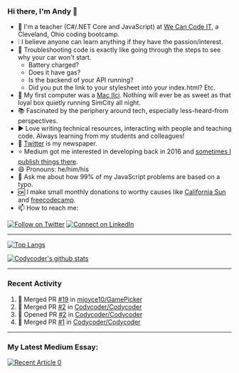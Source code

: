 ### Hi there, I'm Andy 👋

<!--
**Codycoder/Codycoder** is a ✨ _special_ ✨ repository because its `README.md` (this file) appears on your GitHub profile.
-->

- 💾   I'm a teacher (C#/.NET Core and JavaScript) at [We Can Code IT](https://wecancodeit.org/), a Cleveland, Ohio coding bootcamp.  
- ❕   I believe anyone can learn anything if they have the passion/interest.
- 🚗   Troubleshooting code is exactly like going through the steps to see why your car won't start. 
    - Battery charged?
    - Does it have gas? 
    - Is the backend of your API running? 
    - Did you put the link to your stylesheet into your index.html? Etc. 
- 📼   My first computer was a [Mac IIci](https://lowendmac.com/1989/mac-iici/). Nothing will ever be as sweet as that loyal box quietly running SimCity all night. 
- 📚   Fascinated by the periphery around tech, especially less-heard-from perspectives. 
- ▶️   Love writing technical resources, interacting with people and teaching code. Always learning from my students and colleagues! 
- 📰   [Twitter](https://twitter.com/AndyKohler1) is my newspaper. 
- ⭐   Medium got me interested in developing back in 2016 and [sometimes I publish things there](https://medium.com/@akohler). 
- 😄   Pronouns: he/him/his
- 💬   Ask me about how 99% of my JavaScript problems are based on a typo. 
- 🆗   I make small monthly donations to worthy causes like [California Sun](https://www.californiasun.co/) and [freecodecamp](https://www.freecodecamp.org/).
- 📫   How to reach me:

[![Follow on Twitter](https://img.shields.io/badge/--twitter?label=Twitter&logo=Twitter&style=social)](https://twitter.com/AndyKohler1) [![Connect on LinkedIn](https://img.shields.io/badge/--linkedin?label=LinkedIn&logo=LinkedIn&style=social)](https://www.linkedin.com/in/andykohler)

---

[![Top Langs](https://github-readme-stats.vercel.app/api/top-langs/?username=Codycoder&layout=compact)](https://github.com/anuraghazra/github-readme-stats)

[![Codycoder's github stats](https://github-readme-stats.vercel.app/api?username=Codycoder&count_private=true&show_icons=true&theme=blue-green)](https://github.com/anuraghazra/github-readme-stats)

---

### Recent Activity
<!--START_SECTION:activity-->
1. 🎉 Merged PR [#19](https://github.com/mjoyce10/GamePicker/pull/19) in [mjoyce10/GamePicker](https://github.com/mjoyce10/GamePicker)
2. 🎉 Merged PR [#2](https://github.com/Codycoder/Codycoder/pull/2) in [Codycoder/Codycoder](https://github.com/Codycoder/Codycoder)
3. 💪 Opened PR [#2](https://github.com/Codycoder/Codycoder/pull/2) in [Codycoder/Codycoder](https://github.com/Codycoder/Codycoder)
4. 🎉 Merged PR [#1](https://github.com/Codycoder/Codycoder/pull/1) in [Codycoder/Codycoder](https://github.com/Codycoder/Codycoder)
<!--END_SECTION:activity-->


---
### My Latest Medium Essay: 

<a target="_blank" href="https://github-readme-medium-recent-article.vercel.app/medium/@andykohler/0"><img src="https://github-readme-medium-recent-article.vercel.app/medium/@andykohler/0" alt="Recent Article 0"> 

